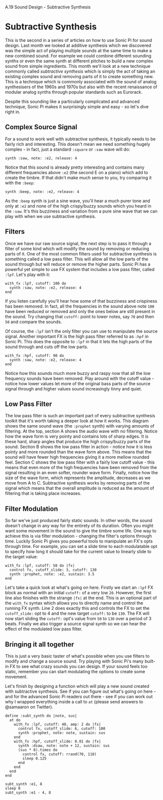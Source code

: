 A.19 Sound Design - Subtractive Synthesis

# Subtractive Synthesis

This is the second in a series of articles on how to use Sonic Pi for
sound design. Last month we looked at additive synthesis which we
discovered was the simple act of playing multiple sounds at the same
time to make a new combined sound. For example we could combine
different sounding synths or even the same synth at different pitches to
build a new complex sound from simple ingredients. This month we'll look
at a new technique commonly called _subtractive synthesis_ which is
simply the act of taking an existing complex sound and removing parts of
it to create something new. This is a technique which is commonly
associated with the sound of analog synthesisers of the 1960s and 1970s
but also with the recent renaissance of modular analog synths through
popular standards such as Eurorack.

Despite this sounding like a particularly complicated and advanced
technique, Sonic Pi makes it surprisingly simple and easy - so let's
dive right in.

## Complex Source Signal

For a sound to work well with subtractive synthesis, it typically needs
to be fairly rich and interesting. This doesn't mean we need something
hugely complex - in fact, just a standard `:square` or `:saw` wave will
do:

```
synth :saw, note: :e2, release: 4
```

Notice that this sound is already pretty interesting and contains many
different frequencies above `:e2` (the second E on a piano) which add to
create the timbre. If that didn't make much sense to you, try comparing
it with the `:beep`:

```
synth :beep, note: :e2, release: 4
```

As the `:beep` synth is just a sine wave, you'll hear a much purer tone
and only at `:e2` and none of the high crispy/buzzy sounds which you
heard in the `:saw`. It's this buzziness and variation from a pure sine
wave that we can play with when we use subtractive synthesis.

## Filters

Once we have our raw source signal, the next step is to pass it through
a filter of some kind which will modify the sound by removing or
reducing parts of it. One of the most common filters used for
subtractive synthesis is something called a low pass filter. This will
allow all the low parts of the sound through but will reduce or remove
the higher parts. Sonic Pi has a powerful yet simple to use FX system
that includes a low pass filter, called `:lpf`. Let's play with it:

```
with_fx :lpf, cutoff: 100 do
  synth :saw, note: :e2, release: 4
end
```

If you listen carefully you'll hear how some of that buzziness and
crispiness has been removed. In fact, all the frequencies in the sound
above note `100` have been reduced or removed and only the ones below are
still present in the sound. Try changing that `cutoff:` point to
lower notes, say `70` and then `50` and compare the sounds.

Of course, the `:lpf` isn't the only filter you can use to manipulate
the source signal. Another important FX is the high pass filter referred
to as `:hpf` in Sonic Pi. This does the opposite to `:lpf` in that it
lets the high parts of the sound through and cuts off the low parts.

```
with_fx :hpf, cutoff: 90 do
  synth :saw, note: :e2, release: 4
end
```

Notice how this sounds much more buzzy and raspy now that all the low
frequency sounds have been removed. Play around with the cutoff value -
notice how lower values let more of the original bass parts of the
source signal through and higher values sound increasingly tinny and
quiet.

## Low Pass Filter

The low pass filter is such an important part of every subtractive
synthesis toolkit that it's worth taking a deeper look at how it
works. This diagram shows the same sound wave (the `:prophet` synth)
with varying amounts of filtering. At the top, section A shows the audio
wave with no filtering. Notice how the wave form is very pointy and
contains lots of sharp edges. It is these hard, sharp angles that
produce the high crispy/buzzy parts of the sound. Section B shows the low
pass filter in action - notice how it is less pointy and more rounded
than the wave form above. This means that the sound will have fewer high
frequencies giving it a more mellow rounded feel. Section C shows the
low pass filter with a fairly low cutoff value - this means that even
more of the high frequencies have been removed from the signal resulting
in an even softer, rounder wave form. Finally, notice how the size of
the wave form, which represents the amplitude, decreases as we move from
A to C. Subtractive synthesis works by removing parts of the signal
which means that the overall amplitude is reduced as the amount of
filtering that is taking place increases.


## Filter Modulation

So far we've just produced fairly static sounds. In other words, the
sound doesn't change in any way for the entirety of its duration. Often
you might want some movement in the sound to give the timbre some
life. One way to achieve this is via filter modulation - changing the
filter's options through time. Luckily Sonic Pi gives you powerful tools
to manipulate an FX's opts through time. For example, you can set a
slide time to each modulatable opt to specify how long it should take
for the current value to linearly slide to the target value:

```
with_fx :lpf, cutoff: 50 do |fx|
  control fx, cutoff_slide: 3, cutoff: 130
  synth :prophet, note: :e2, sustain: 3.5
end
```

Let's take a quick look at what's going on here. Firstly we start an
`:lpf` FX block as normal with an initial `cutoff:` of a very low
`20`. However, the first line also finishes with the strange `|fx|` at
the end. This is an optional part of the `with_fx` syntax which allows
you to directly name and control the running FX synth. Line 2 does
exactly this and controls the FX to set the `cutoff_slide:` opt to 4 and
the new target `cutoff:` to be `130`. The FX will now start sliding the
`cutoff:` opt's value from `50` to `130` over a period of 3
beats. Finally we also trigger a source signal synth so we can hear the
effect of the modulated low pass filter.


## Bringing it all together

This is just a very basic taster of what's possible when you use filters
to modify and change a source sound. Try playing with Sonic Pi's many
built-in FX to see what crazy sounds you can design. If your sound feels
too static, remember you can start modulating the options to create some
movement.

Let's finish by designing a function which will play a new sound created
with subtractive synthesis. See if you can figure out what's going on
here - and for the advanced Sonic Pi readers out there - see if you can
work out why I wrapped everything inside a call to `at` (please send
answers to @samaaron on Twitter).

```
define :subt_synth do |note, sus|
  at do
    with_fx :lpf, cutoff: 40, amp: 2 do |fx|
      control fx, cutoff_slide: 6, cutoff: 100
      synth :prophet, note: note, sustain: sus
    end
    with_fx :hpf, cutoff_slide: 0.01 do |fx|
      synth :dsaw, note: note + 12, sustain: sus
      (sus * 8).times do
        control fx, cutoff: rrand(70, 110)
        sleep 0.125
      end
    end
  end
end

subt_synth :e1, 8
sleep 8
subt_synth :e1 - 4, 8
```
